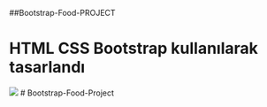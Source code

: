 ##Bootstrap-Food-PROJECT

<h1>HTML CSS Bootstrap kullanılarak tasarlandı</h1>

<img src="bootstrap-food.gif"/>
# Bootstrap-Food-Project
